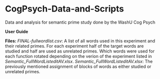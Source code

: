 # CogPsych-Data-and-Scripts
 Data and analysis for semantic prime study done by the WashU Cog Psych

 **User Guide**

 **Files:**
 *FINAL-fullwordlist.csv*: A list of all words used in this experiment and their related primes. For each experiment half of the target words are studied and half are used as unrelated primes. Which words were used for each function rotated depending on the verion of the experiment listed in *Semantic_FullWordListeditAV.xlsx*.
 *Semantic_FullWordListeditAV.xlsx*: The previously mentioned assignment of blocks of words as either studied or unrelated primes.